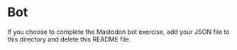 # Bot

If you choose to complete the Mastodon bot exercise, add your JSON file to this directory and delete this README file.